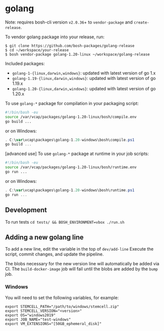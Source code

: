 # golang

Note: requires bosh-cli version `v2.0.36`+ to `vendor-package` and `create-release`.

To vendor golang package into your release, run:

```
$ git clone https://github.com/bosh-packages/golang-release
$ cd ~/workspace/your-release
$ bosh vendor-package golang-1.20-linux ~/workspace/golang-release
```

Included packages:

- `golang-1-{linux,darwin,windows}`: updated with latest version of go 1.x
- `golang-1.19-{linux,darwin,windows}`: updated with latest version of go 1.19.x
- `golang-1.20-{linux,darwin,windows}`: updated with latest version of go 1.20.x

To use `golang-*` package for compilation in your packaging script:

```bash
#!/bin/bash -eu
source /var/vcap/packages/golang-1.20-linux/bosh/compile.env
go build ...
```
or on Windows:

```powershell
. C:\var\vcap\packages\golang-1.20-windows\bosh\compile.ps1
go build ...
```
[advanced use] To use `golang-*` package at runtime in your job scripts:

```bash
#!/bin/bash -eu
source /var/vcap/packages/golang-1.20-linux/bosh/runtime.env
go run ...
```
or on Windows:

```powershell
. C:\var\vcap\packages\golang-1.20-windows\bosh\runtime.ps1
go run ...
```

## Development

To run tests `cd tests/ && BOSH_ENVIRONMENT=vbox ./run.sh`

## Adding a new golang line

To add a new line, edit the variable in the top of `dev/add-line`
Execute the script, commit changes, and update the pipeline.

The blobs necessary for the new version line will automatically be added via CI. The `build-docker-image` job will fail until the blobs are added by the `bump` job.

### Windows

You will need to set the following variables, for example:

```
export STEMCELL_PATH="/path/to/windows/stemcell.zip"
export STEMCELL_VERSION="<version>"
export OS="windows2019"
export JOB_NAME="test-windows"
export VM_EXTENSIONS="[50GB_ephemeral_disk]"
```
